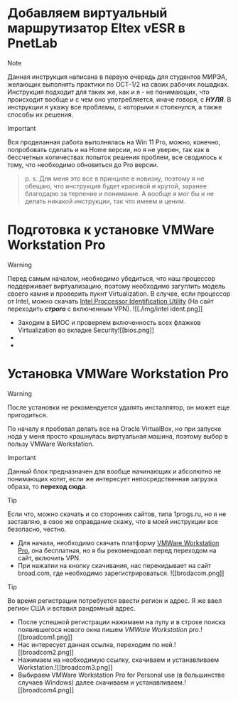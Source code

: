 # Добавляем виртуальный маршрутизатор Eltex vESR в PnetLab

> [!NOTE]
> Данная инструкция написана в первую очередь для студентов МИРЭА, желающих выполнять практики по ОСТ-1/2 на своих рабочих лошадках.
> Инструкция подходит для таких же, как и я - не понимающих, что происходит вообще и с чем оно употребляется, иначе говоря, с ***НУЛЯ***.
> В инструкции я укажу все проблемы, с которыми я столкнулся, а также способы их решения.

>[!IMPORTANT]
>Вся проделанная работа выполнялась на Win 11 Pro, можно, конечно, попробовать сделать и на Home версии, но я не уверен, так как в бессчетных количествах попыток решения проблем, все сводилось к тому, что необходимо обновиться до Pro версии.

> p. s. Для меня это все в принципе в новизну, поэтому я не обещаю, что инструкция будет красивой и крутой, заранее благодарю за терпение и понимание. А вообще я мог бы и не делать никакой инструкции, так что имеем и ценим.

# Подготовка к установке VMWare Workstation Pro

>[!WARNING]
>Перед самым началом, необходимо убедиться, что наш процессор поддерживает виртуализацию, поэтому необходимо загуглить модель своего камня и проверить пукнт Virtualization. В случае, если процессор от Intel, можно скачать [Intel Proccessor Identification Utility](https://www.intel.com/content/www/us/en/download/12136/intel-processor-identification-utility-windows-version.html?wapkw=intel%20processor%20identification%20utility%20legacy) (На сайт переходить ***строго*** с включенным VPN).
![[./img/intel ident.png]]

- Заходим в БИОС и проверяем включенность всех флажков Virtualization во вкладке Security![[bios.png]]
- 
- 
# Установка VMWare Workstation Pro
>[!WARNING]
>После установки не рекомендуется удалять инсталлятор, он может еще пригодиться.

По началу я пробовал делать все на Oracle VirtualBox, но при запуске нода у меня просто крашнулась виртуальная машина, поэтому выбор в пользу VMWare Workstation.

> [!IMPORTANT]
> Данный блок предназначен для вообще начинающих и абсолютно не понимающих котят, если же интересует непосредственная загрузка образа, то **переход сюда**.

>[!TIP]
>Если что, можно скачать и со сторонних сайтов, типа 1progs.ru, но я не заставляю, в свое же оправдание скажу, что в моей инструкции все безопасно, честно.

-  Для начала, необходимо скачать платформу [VMWare Workstation Pro](https://www.vmware.com/products/desktop-hypervisor/workstation-and-fusion), она бесплатная, но я бы рекомендовал перед переходом на сайт, включить VPN.
- При нажатии на кнопку скачивания, нас перекидывает на сайт broad.com, где необходимо зарегистрироваться.
![[brodacom.png]]
> [!TIP]
> Во время регистрации потребуется ввести регион и адрес. Я же ввел регион США и вставил рандомный адрес.

- После успешной регистрации нажимаем на лупу и в строке поиска появившегося нового окна пишем *VMWare Workstation pro*.![[broadcom1.png]]
-  Нас интересует данная ссылка, переходим по ней.![[broadcom2.png]]
- Нажимаем на необходимую ссылку, скачиваем и устанавливаем Workstation.![[broadcom3.png]]
- Выбираем VMWare Workstation Pro for Personal use (в большинстве случаев Windows) далее скачиваем и устанавливаем.![[broadcom4.png]]

